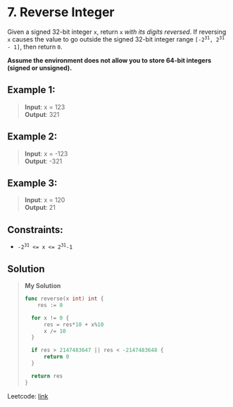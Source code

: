 # 7. Reverse Integer

Given a signed 32-bit integer `x`, return `x` *with its digits reversed*. If reversing `x` causes the value to go outside the signed 32-bit integer range <code>[-2<sup>31</sup>, 2<sup>31</sup> - 1]</code>, then return `0`.

**Assume the environment does not allow you to store 64-bit integers (signed or unsigned).**

 

## Example 1:
> **Input**: x = 123 \
> **Output**: 321

## Example 2:
> **Input**: x = -123 \
> **Output**: -321

## Example 3:
> **Input**: x = 120 \
> **Output**: 21
 

## Constraints:

* <code>-2<sup>31</sup> <= x <= 2<sup>31</sup>-1</code>

## Solution
> **My Solution**
> ```go
> func reverse(x int) int {
>     res := 0
> 
> 	for x != 0 {
> 		res = res*10 + x%10
> 		x /= 10
> 	}
> 
> 	if res > 2147483647 || res < -2147483648 {
> 		return 0
> 	}
> 
> 	return res
> }
> ```

Leetcode: [link](https://leetcode.com/problems/reverse-integer/description/)    